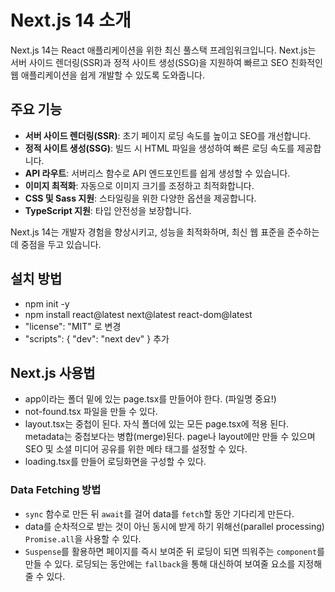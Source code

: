 # Next.js 14 소개

Next.js 14는 React 애플리케이션을 위한 최신 풀스택 프레임워크입니다. Next.js는 서버 사이드 렌더링(SSR)과 정적 사이트 생성(SSG)을 지원하여 빠르고 SEO 친화적인 웹 애플리케이션을 쉽게 개발할 수 있도록 도와줍니다.

## 주요 기능

- **서버 사이드 렌더링(SSR)**: 초기 페이지 로딩 속도를 높이고 SEO를 개선합니다.
- **정적 사이트 생성(SSG)**: 빌드 시 HTML 파일을 생성하여 빠른 로딩 속도를 제공합니다.
- **API 라우트**: 서버리스 함수로 API 엔드포인트를 쉽게 생성할 수 있습니다.
- **이미지 최적화**: 자동으로 이미지 크기를 조정하고 최적화합니다.
- **CSS 및 Sass 지원**: 스타일링을 위한 다양한 옵션을 제공합니다.
- **TypeScript 지원**: 타입 안전성을 보장합니다.

Next.js 14는 개발자 경험을 향상시키고, 성능을 최적화하며, 최신 웹 표준을 준수하는 데 중점을 두고 있습니다.

## 설치 방법
- npm init -y
- npm install react@latest next@latest react-dom@latest
- "license": "MIT" 로 변경
- "scripts": {
    "dev": "next dev"
  } 추가

## Next.js 사용법
- app이라는 폴더 밑에 있는 page.tsx를 만들어야 한다. (파일명 중요!)
- not-found.tsx 파일을 만들 수 있다.
- layout.tsx는 중첩이 된다. 자식 폴더에 있는 모든 page.tsx에 적용 된다.
metadata는 중첩보다는 병합(merge)된다. page나 layout에만 만들 수 있으며 SEO 및 소셜 미디어 공유를 위한 메타 태그를 설정할 수 있다.
- loading.tsx를 만들어 로딩화면을 구성할 수 있다.

### Data Fetching 방법
- `sync` 함수로 만든 뒤 `await`를 걸어 data를 `fetch`할 동안 기다리게 만든다.
- data를 순차적으로 받는 것이 아닌 동시에 받게 하기 위해선(parallel processing) `Promise.all`을 사용할 수 있다.
- `Suspense`를 활용하면 페이지를 즉시 보여준 뒤 로딩이 되면 띄워주는 `component`를 만들 수 있다. 로딩되는 동안에는 `fallback`을 통해 대신하여 보여줄 요소를 지정해줄 수 있다.